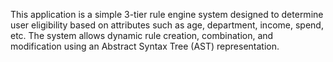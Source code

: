 This application is a simple 3-tier rule engine system designed to determine user eligibility based on attributes such as age, department, income, spend, etc. The system allows dynamic rule creation, combination, and modification using an Abstract Syntax Tree (AST) representation.
